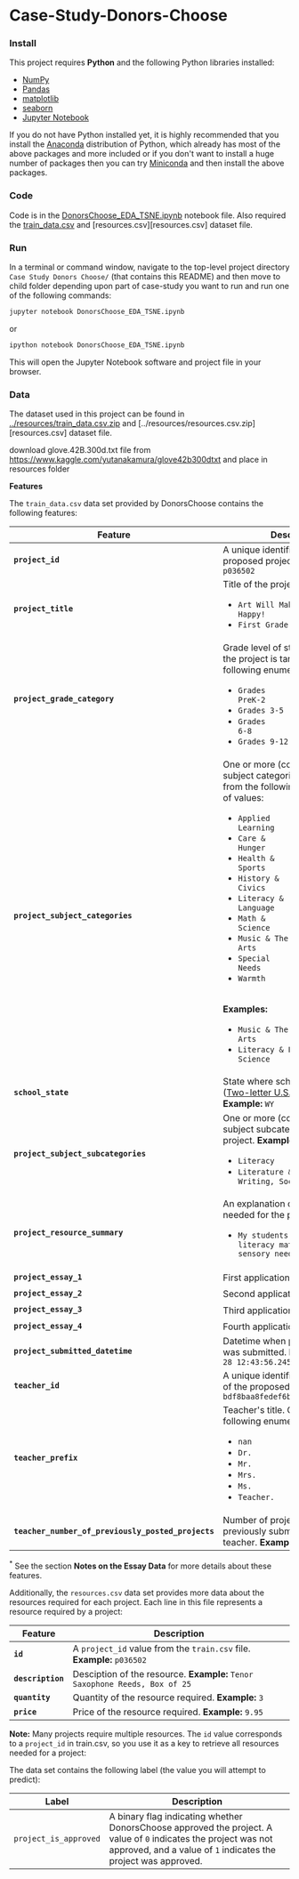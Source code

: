# Case-Study-Donors-Choose

### Install

This project requires **Python** and the following Python libraries installed:

- [NumPy](https://www.numpy.org/)
- [Pandas](https://pandas.pydata.org/)
- [matplotlib](https://matplotlib.org/)
- [seaborn](https://seaborn.pydata.org/)
- [Jupyter Notebook](https://ipython.org/notebook.html)

If you do not have Python installed yet, it is highly recommended that you install the [Anaconda](https://www.anaconda.com/download/) distribution of Python, which already has most of the above packages and more included or if you don't want to install a huge number of packages then you can try [Miniconda](https://conda.io/miniconda.html) and then install the above packages.

### Code

Code is in the [DonorsChoose_EDA_TSNE.ipynb](EDA.ipynb) notebook file. Also required  the [train_data.csv](train_data.csv) and [resources.csv][resources.csv] dataset file.

### Run

In a terminal or command window, navigate to the top-level project directory `Case Study Donors Choose/` (that contains this README) and then move to child folder depending upon part of case-study you want to run and run one of the following commands:



```bash
jupyter notebook DonorsChoose_EDA_TSNE.ipynb
```

or

```bash
ipython notebook DonorsChoose_EDA_TSNE.ipynb
```

This will open the Jupyter Notebook software and project file in your browser.


### Data
The dataset used in this project can be found in [../resources/train_data.csv.zip](train_data.csv) and [../resources/resources.csv.zip][resources.csv] dataset file.

download glove.42B.300d.txt file from https://www.kaggle.com/yutanakamura/glove42b300dtxt and place in resources folder

**Features**

The `train_data.csv` data set provided by DonorsChoose contains the following features:

Feature | Description 
----------|---------------
**`project_id`** | A unique identifier for the proposed project. **Example:** `p036502`   
**`project_title`**    | Title of the project. **Examples:**<br><ul><li><code>Art Will Make You Happy!</code></li><li><code>First Grade Fun</code></li></ul> 
**`project_grade_category`** | Grade level of students for which the project is targeted. One of the following enumerated values: <br/><ul><li><code>Grades PreK-2</code></li><li><code>Grades 3-5</code></li><li><code>Grades 6-8</code></li><li><code>Grades 9-12</code></li></ul>  
 **`project_subject_categories`** | One or more (comma-separated) subject categories for the project from the following enumerated list of values:  <br/><ul><li><code>Applied Learning</code></li><li><code>Care &amp; Hunger</code></li><li><code>Health &amp; Sports</code></li><li><code>History &amp; Civics</code></li><li><code>Literacy &amp; Language</code></li><li><code>Math &amp; Science</code></li><li><code>Music &amp; The Arts</code></li><li><code>Special Needs</code></li><li><code>Warmth</code></li></ul><br/> **Examples:** <br/><ul><li><code>Music &amp; The Arts</code></li><li><code>Literacy &amp; Language, Math &amp; Science</code></li>  
  **`school_state`** | State where school is located ([Two-letter U.S. postal code](https://en.wikipedia.org/wiki/List_of_U.S._state_abbreviations#Postal_codes)). **Example:** `WY`
**`project_subject_subcategories`** | One or more (comma-separated) subject subcategories for the project. **Examples:** <br/><ul><li><code>Literacy</code></li><li><code>Literature &amp; Writing, Social Sciences</code></li></ul> 
**`project_resource_summary`** | An explanation of the resources needed for the project. **Example:** <br/><ul><li><code>My students need hands on literacy materials to manage sensory needs!</code</li></ul> 
**`project_essay_1`**    | First application essay<sup>*</sup>  
**`project_essay_2`**    | Second application essay<sup>*</sup> 
**`project_essay_3`**    | Third application essay<sup>*</sup> 
**`project_essay_4`**    | Fourth application essay<sup>*</sup> 
**`project_submitted_datetime`** | Datetime when project application was submitted. **Example:** `2016-04-28 12:43:56.245`   
**`teacher_id`** | A unique identifier for the teacher of the proposed project. **Example:** `bdf8baa8fedef6bfeec7ae4ff1c15c56`  
**`teacher_prefix`** | Teacher's title. One of the following enumerated values: <br/><ul><li><code>nan</code></li><li><code>Dr.</code></li><li><code>Mr.</code></li><li><code>Mrs.</code></li><li><code>Ms.</code></li><li><code>Teacher.</code></li></ul>  
**`teacher_number_of_previously_posted_projects`** | Number of project applications previously submitted by the same teacher. **Example:** `2` 

<sup>*</sup> See the section <b>Notes on the Essay Data</b> for more details about these features.

Additionally, the `resources.csv` data set provides more data about the resources required for each project. Each line in this file represents a resource required by a project:

Feature | Description 
----------|---------------
**`id`** | A `project_id` value from the `train.csv` file.  **Example:** `p036502`   
**`description`** | Desciption of the resource. **Example:** `Tenor Saxophone Reeds, Box of 25`   
**`quantity`** | Quantity of the resource required. **Example:** `3`   
**`price`** | Price of the resource required. **Example:** `9.95`   

**Note:** Many projects require multiple resources. The `id` value corresponds to a `project_id` in train.csv, so you use it as a key to retrieve all resources needed for a project:

The data set contains the following label (the value you will attempt to predict):

Label | Description
----------|---------------
`project_is_approved` | A binary flag indicating whether DonorsChoose approved the project. A value of `0` indicates the project was not approved, and a value of `1` indicates the project was approved.

